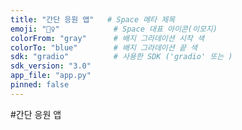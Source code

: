 ```yaml
---
title: "간단 응원 앱"   # Space 메타 제목
emoji: "🙋‍♀️"            # Space 대표 아이콘(이모지)
colorFrom: "gray"      # 배지 그라데이션 시작 색
colorTo: "blue"        # 배지 그라데이션 끝 색
sdk: "gradio"          # 사용한 SDK ('gradio' 또는 )
sdk_version: "3.0"
app_file: "app.py"
pinned: false
---
```


#간단 응원 앱

